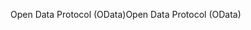 <span data-ttu-id="175b3-101">Open Data Protocol (OData)</span><span class="sxs-lookup"><span data-stu-id="175b3-101">Open Data Protocol (OData)</span></span>